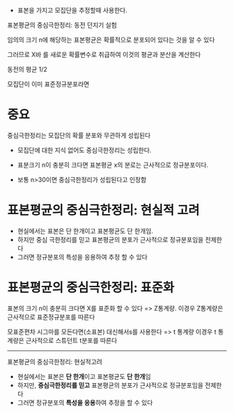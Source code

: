 * 표본을 가지고 모집단을 추정할때 사용한다.


표본평균의 중심극한정리: 동전 던지기 실험

임의의 크기 n에 해당하는 표본평균은 확률적으로 분포되어 있다는 것을 알 수 있다

그러므로 X바 를 새로운 확률변수로 취급하여 이것의 평균과 분산을 계산한다

동전의 평균 1/2

모집단이 이미 표준정규분포라면

# 중요
중심극한정리는 모집단의 확률 분포와 무관하게 성립된다
* 모집단에 대한 지식 없어도 중심극한정리는 성립한다.

* 표분크기 n이 충분히 크다면 표본평균 x의 분로는 근사적으로 정규분포이다.

* 보통 n>30이면 중심극한정리가 성립된다고 인정함

# 표본평균의 중심극한정리: 현실적 고려

* 현실에서는 표본은 단 한개이고 표본평균도 단 한개임.
* 하지만 중심 극한정리를 믿고 표본평균의 분포가 근사적으로 정규분포임을 전제한다
* 그러면 정규분포의 특성을 응용하여 추정 할 수 있다

# 표본평균의 중심극한정리: 표준화
표본의 크기 n이 충분히 크다면 X를 표준화 할 수 있다 => Z통계량. 이경우 Z통계량은 근사적으로 표준정규분포를 따른다

모표준편차 시그마를 모든다면(소표본) 대신해서s를 사용한다 => t 통계량 이경우 t 통계량은 근사적으로 스튜던트 t분포를 따른다

---
표본평균의 중심극한정리: 현실적고려
* 현실에서는 표본은 **단 한개**이고 표본평균도 **단 한개**임
* 하지만, **중심극한정리를 믿고** 표본평균의 분포가 근사적으로 정규분포임을 전제한다
* 그러면 정규분포의 **특성을 응용**하여 추정을 할 수 있다

